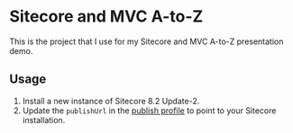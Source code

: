 # Sitecore and MVC A-to-Z

This is the project that I use for my Sitecore and MVC A-to-Z presentation demo.

## Usage

1. Install a new instance of Sitecore 8.2 Update-2.
2. Update the `publishUrl` in the [publish profile](MvcAtoZ\Properties\PublishProfiles\MvcAtoZ.pubxml) to point to your Sitecore installation.

